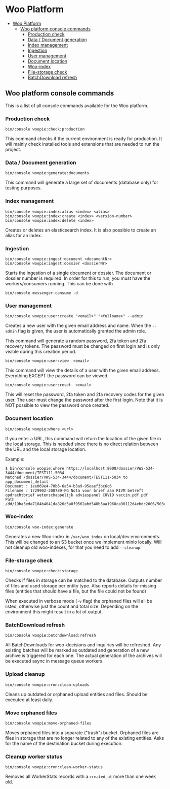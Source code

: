 # Woo Platform

<!-- TOC -->
- [Woo Platform](#woo-platform)
  - [Woo platform console commands](#woo-platform-console-commands)
    - [Production check](#production-check)
    - [Data / Document generation](#data--document-generation)
    - [Index management](#index-management)
    - [Ingestion](#ingestion)
    - [User management](#user-management)
    - [Document location](#document-location)
    - [Woo-index](#woo-index)
    - [File-storage check](#file-storage-check)
    - [BatchDownload refresh](#batchdownload-refresh)
<!-- TOC -->

## Woo platform console commands

This is a list of all console commands available for the Woo platform.

### Production check

```shell
bin/console woopie:check:production
```

This command checks if the current environment is ready for production. It will mainly check
installed tools and extensions that are needed to run the project.

### Data / Document generation

```shell
bin/console woopie:generate:documents
```

This command will generate a large set of documents (database only) for testing purposes.

### Index management

```shell
bin/console woopie:index:alias <index> <alias>
bin/console woopie:index:create <index> <version-number>
bin/console woopie:index:delete <index>
```

Creates or deletes an elasticsearch index. It is also possible to create an alias for an index.

### Ingestion

```shell
bin/console woopie:ingest:document <documentNr>
bin/console woopie:ingest:dossier <dossierNr>
```

Starts the ingestion of a single document or dossier. The document or dossier number is required.
In order for this to run, you must have the workers/consumers running. This can be done with

```shell
bin/console messenger:consume -d
```

### User management

```shell
bin/console woopie:user:create "<email>" "<fullname>" --admin
```

Creates a new user with the given email address and name. When the `--admin` flag is given, the user
is automatically granted the admin role.

This command will generate a random password, 2fa token and 2fa recovery tokens. The password must be
changed on first login and is only visible during this creation period.

```shell
bin/console woopie:user:view  <email>
```

This command will view the details of a user with the given email address. Everything EXCEPT
the password can be viewed.

```shell
bin/console woopie:user:reset  <email>
```

This will reset the password, 2fa token and 2fa recovery codes for the given user. The user must
change the password after the first login. Note that it is NOT possible to view the password once
created.

### Document location

```shell
bin/console woopie:where <url>
```

If you enter a URL, this command will return the location of the given file in the local storage.
This is needed since there is no direct relation between the URL and the local storage location.

Example:

```shell
$ bin/console woopie:where https://localhost:8000/dossier/VWS-534-3444/document/TEST111-5034
Matched /dossier/VWS-534-3444/document/TEST111-5034 to app_document_detail
Document : 1ee069e4-70b6-6a54-b3a9-95eaef3bc6c6
Filename : 1729902-208789-PG Nota voor brief aan RIVM betreft opdrachtbrief wetenschappelijk adviespanel COVID vaccin.pdf.pdf
Path     : /dd/19ba3eda7104b4041da826c5a8f9562abd548b3aa1968ca30112d4ebdc2006/5034.pdf
```

### Woo-index

```shell
bin/console woo-index:generate
```

Generates a new Woo-index in `/var/woo_index` on local/dev environments. This will be changed to an S3 bucket once we implement minio locally.
Will not cleanup old woo-indexes, for that you need to add `--cleanup`.

### File-storage check

```shell
bin/console woopie:check:storage
```

Checks if files in storage can be matched to the database. Outputs number of files and used storage per entity type.
Also reports details for missing files (entities that should have a file, but the file could not be found)

When executed in verbose mode (`-v` flag) the orphaned files will all be listed, otherwise just the count and total size.
Depending on the environment this might result in a lot of output.

### BatchDownload refresh

```shell
bin/console woopie:batchdownload:refresh
```

All BatchDownloads for woo-decisions and inquiries will be refreshed. Any existing batches will be marked as outdated and generation of a new archive is triggered for each one.
The actual generation of the archives will be executed async in message queue workers.

### Upload cleanup

```shell
bin/console woopie:cron:clean-uploads
```

Cleans up outdated or orphaned upload entities and files. Should be executed at least daily.

### Move orphaned files

```shell
bin/console woopie:move-orphaned-files
```

Moves orphaned files into a separate ("trash") bucket. Orphaned files are files in storage that are no longer related to any of the existing entities.
Asks for the name of the destination bucket during execution.

### Cleanup worker status

```shell
bin/console woopie:cron:clean-worker-status
```

Removes all WorkerStats records with a `created_at` more than one week old.
